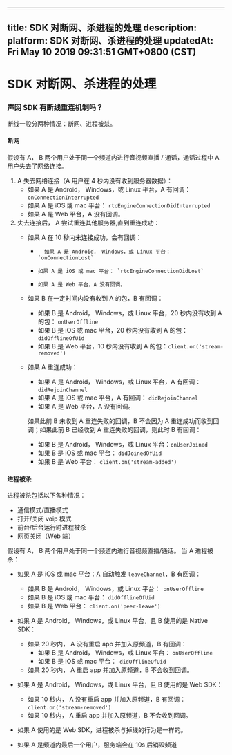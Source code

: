 
---
title: SDK 对断网、杀进程的处理
description: 
platform: SDK 对断网、杀进程的处理
updatedAt: Fri May 10 2019 09:31:51 GMT+0800 (CST)
---
# SDK 对断网、杀进程的处理
### 声网 SDK 有断线重连机制吗？

断线一般分两种情况：断网、进程被杀。

#### 断网

假设有 A， B 两个用户处于同一个频道内进行音视频直播 / 通话，通话过程中 A 用户失去了网络连接。

1.  A 失去网络连接（A 用户在 4 秒内没有收到服务器数据）：
    -   如果 A 是 Android， Windows，或 Linux 平台，A 有回调： `onConnectionInterrupted`
    -   如果 A 是 iOS 或 mac 平台： `rtcEngineConnectionDidInterrupted`
    -   如果 A 是 Web 平台，A 没有回调。
2.  失去连接后， A 尝试重连其他服务器,直到重连成功：
    -   如果 A 在 10 秒内未连接成功，会有回调：
		* 		如果 A 是 Android， Windows，或 Linux 平台： `onConnectionLost`
		*     如果 A 是 iOS 或 mac 平台： `rtcEngineConnectionDidLost`
		*     如果 A 是 Web 平台，A 没有回调。
    -   如果 B 在一定时间内没有收到 A 的包，B 有回调：
        -   如果 B 是 Android， Windows，或 Linux 平台，20 秒内没有收到 A 的包： `onUserOffline`
        -   如果 B 是 iOS 或 mac 平台，20 秒内没有收到 A 的包： `didOfflineOfUid`
        -   如果 B 是 Web 平台，10 秒内没有收到 A 的包：`client.on('stream-removed')`
    -   如果 A 重连成功：
        -   如果 A 是 Android， Windows，或 Linux 平台，A 有回调： `didRejoinChannel`
        -   如果 A 是 iOS 或 mac 平台，A 有回调： `didRejoinChannel`
        -   如果 A 是 Web 平台，A 没有回调。

        如果此前 B 未收到 A 重连失败的回调，B 不会因为 A 重连成功而收到回调；如果此前 B 已经收到 A 重连失败的回调，则此时 B 有回调：
        -   如果 B 是 Android， Windows，或 Linux 平台：`onUserJoined`
        -   如果 B 是 iOS 或 mac 平台： `didJoinedOfUid`
        -   如果 B 是 Web 平台： `client.on('stream-added')`

#### 进程被杀

进程被杀包括以下各种情况：

-   通信模式/直播模式
-   打开/关闭 voip 模式
-   前台/后台运行时进程被杀
-   网页关闭（Web 端）

假设有 A， B 两个用户处于同一个频道内进行音视频直播/通话。
当 A 进程被杀：

-   如果 A 是 iOS 或 mac 平台：A 自动触发 `leaveChannel`，B 有回调：
    -   如果 B 是 Android， Windows，或 Linux 平台：` onUserOffline`
    -   如果 B 是 iOS 或 mac 平台： `didOfflineOfUid`
    -   如果 B 是 Web 平台： `client.on('peer-leave')`

-   如果 A 是 Android， Windows，或 Linux 平台，且 B 使用的是 Native SDK：
    -   如果 20 秒内， A 没有重启 app 并加入原频道，B 有回调：
        -   如果 B 是 Android， Windows，或 Linux 平台： `onUserOffline`
        -   如果 B 是 iOS 或 mac 平台：` didOfflineOfUid`
    -   如果 20 秒内， A 重启 app 并加入原频道，B 不会收到回调。
- 如果 A 是 Android， Windows，或 Linux 平台，且 B 使用的是 Web SDK：
     - 如果 10 秒内， A 没有重启 app 并加入原频道，B 有回调：`client.on('stream-removed')`
     - 如果 10 秒内， A 重启 app 并加入原频道，B 不会收到回调。
- 如果 A 使用的是 Web SDK，进程被杀与掉线的行为是一样的。
-  如果 A 是频道内最后一个用户，服务端会在 10s 后销毁频道
